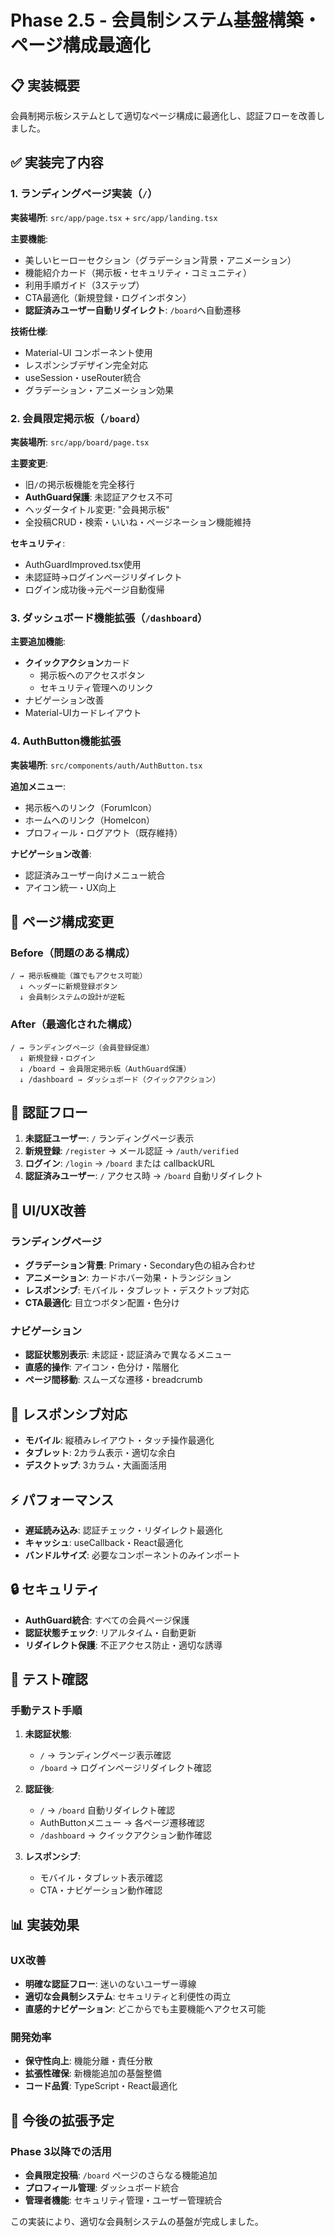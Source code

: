 # Phase 2.5 - 会員制システム基盤構築・ページ構成最適化

## 📋 実装概要

会員制掲示板システムとして適切なページ構成に最適化し、認証フローを改善しました。

## ✅ 実装完了内容

### 1. ランディングページ実装（`/`）

**実装場所**: `src/app/page.tsx` + `src/app/landing.tsx`

**主要機能**:
- 美しいヒーローセクション（グラデーション背景・アニメーション）
- 機能紹介カード（掲示板・セキュリティ・コミュニティ）
- 利用手順ガイド（3ステップ）
- CTA最適化（新規登録・ログインボタン）
- **認証済みユーザー自動リダイレクト**: `/board`へ自動遷移

**技術仕様**:
- Material-UI コンポーネント使用
- レスポンシブデザイン完全対応
- useSession・useRouter統合
- グラデーション・アニメーション効果

### 2. 会員限定掲示板（`/board`）

**実装場所**: `src/app/board/page.tsx`

**主要変更**:
- 旧`/`の掲示板機能を完全移行
- **AuthGuard保護**: 未認証アクセス不可
- ヘッダータイトル変更: "会員掲示板"
- 全投稿CRUD・検索・いいね・ページネーション機能維持

**セキュリティ**:
- AuthGuardImproved.tsx使用
- 未認証時→ログインページリダイレクト
- ログイン成功後→元ページ自動復帰

### 3. ダッシュボード機能拡張（`/dashboard`）

**主要追加機能**:
- **クイックアクション**カード
  - 掲示板へのアクセスボタン
  - セキュリティ管理へのリンク
- ナビゲーション改善
- Material-UIカードレイアウト

### 4. AuthButton機能拡張

**実装場所**: `src/components/auth/AuthButton.tsx`

**追加メニュー**:
- 掲示板へのリンク（ForumIcon）
- ホームへのリンク（HomeIcon）
- プロフィール・ログアウト（既存維持）

**ナビゲーション改善**:
- 認証済みユーザー向けメニュー統合
- アイコン統一・UX向上

## 🎯 ページ構成変更

### Before（問題のある構成）
```
/ → 掲示板機能（誰でもアクセス可能）
  ↓ ヘッダーに新規登録ボタン
  ↓ 会員制システムの設計が逆転
```

### After（最適化された構成）
```
/ → ランディングページ（会員登録促進）
  ↓ 新規登録・ログイン
  ↓ /board → 会員限定掲示板（AuthGuard保護）
  ↓ /dashboard → ダッシュボード（クイックアクション）
```

## 🔄 認証フロー

1. **未認証ユーザー**: `/` ランディングページ表示
2. **新規登録**: `/register` → メール認証 → `/auth/verified`
3. **ログイン**: `/login` → `/board` または callbackURL
4. **認証済みユーザー**: `/` アクセス時 → `/board` 自動リダイレクト

## 🎨 UI/UX改善

### ランディングページ
- **グラデーション背景**: Primary・Secondary色の組み合わせ
- **アニメーション**: カードホバー効果・トランジション
- **レスポンシブ**: モバイル・タブレット・デスクトップ対応
- **CTA最適化**: 目立つボタン配置・色分け

### ナビゲーション
- **認証状態別表示**: 未認証・認証済みで異なるメニュー
- **直感的操作**: アイコン・色分け・階層化
- **ページ間移動**: スムーズな遷移・breadcrumb

## 📱 レスポンシブ対応

- **モバイル**: 縦積みレイアウト・タッチ操作最適化
- **タブレット**: 2カラム表示・適切な余白
- **デスクトップ**: 3カラム・大画面活用

## ⚡ パフォーマンス

- **遅延読み込み**: 認証チェック・リダイレクト最適化
- **キャッシュ**: useCallback・React最適化
- **バンドルサイズ**: 必要なコンポーネントのみインポート

## 🔒 セキュリティ

- **AuthGuard統合**: すべての会員ページ保護
- **認証状態チェック**: リアルタイム・自動更新
- **リダイレクト保護**: 不正アクセス防止・適切な誘導

## 🧪 テスト確認

### 手動テスト手順

1. **未認証状態**:
   - `/` → ランディングページ表示確認
   - `/board` → ログインページリダイレクト確認

2. **認証後**:
   - `/` → `/board` 自動リダイレクト確認
   - AuthButtonメニュー → 各ページ遷移確認
   - `/dashboard` → クイックアクション動作確認

3. **レスポンシブ**:
   - モバイル・タブレット表示確認
   - CTA・ナビゲーション動作確認

## 📊 実装効果

### UX改善
- **明確な認証フロー**: 迷いのないユーザー導線
- **適切な会員制システム**: セキュリティと利便性の両立
- **直感的ナビゲーション**: どこからでも主要機能へアクセス可能

### 開発効率
- **保守性向上**: 機能分離・責任分散
- **拡張性確保**: 新機能追加の基盤整備
- **コード品質**: TypeScript・React最適化

## 🔄 今後の拡張予定

### Phase 3以降での活用
- **会員限定投稿**: `/board` ページのさらなる機能追加
- **プロフィール管理**: ダッシュボード統合
- **管理者機能**: セキュリティ管理・ユーザー管理統合

この実装により、適切な会員制システムの基盤が完成しました。